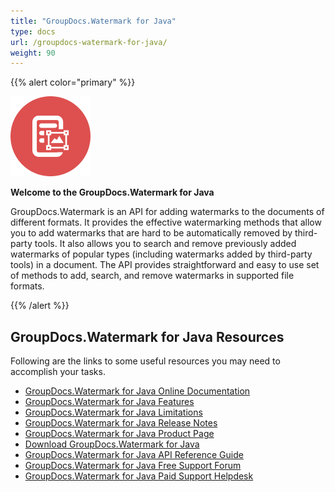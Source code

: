 ```yaml
---
title: "GroupDocs.Watermark for Java"
type: docs
url: /groupdocs-watermark-for-java/
weight: 90
---
```


{{% alert color="primary" %}} 

![todo:image\_alt\_text](groupdocs-watermark-for-java_1)

**Welcome to the GroupDocs.Watermark for Java**

GroupDocs.Watermark is an API for adding watermarks to the documents of different formats. It provides the effective watermarking methods that allow you to add watermarks that are hard to be automatically removed by third-party tools. It also allows you to search and remove previously added watermarks of popular types (including watermarks added by third-party tools) in a document. The API provides straightforward and easy to use set of methods to add, search, and remove watermarks in supported file formats.

{{% /alert %}} 
## **GroupDocs.Watermark for Java Resources**
Following are the links to some useful resources you may need to accomplish your tasks.

- [GroupDocs.Watermark for Java Online Documentation](https://docs.groupdocs.com/display/watermarkjava/)
- [GroupDocs.Watermark for Java Features](https://docs.groupdocs.com/display/watermarkjava/Features+Overview)
- [GroupDocs.Watermark for Java Limitations](https://docs.groupdocs.com/display/watermarkjava/Evaluation+Limitations+and+Licensing)
- [GroupDocs.Watermark for Java Release Notes](https://docs.groupdocs.com/display/watermarkjava/Release+Notes)
- [GroupDocs.Watermark for Java Product Page](https://products.groupdocs.com/watermark/java)
- [Download GroupDocs.Watermark for Java](https://artifact.groupdocs.com/webapp/#/artifacts/browse/tree/General/repo/com/groupdocs/groupdocs-watermark)
- [GroupDocs.Watermark for Java API Reference Guide](https://apireference.groupdocs.com/java/watermark)
- [GroupDocs.Watermark for Java Free Support Forum](https://forum.groupdocs.com/c/watermark)
- [GroupDocs.Watermark for Java Paid Support Helpdesk](https://helpdesk.groupdocs.com/)
